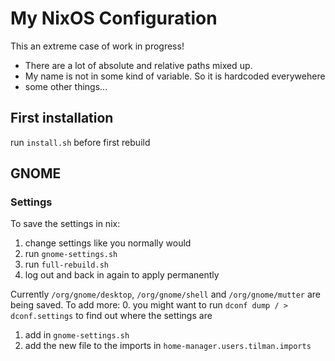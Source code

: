# My NixOS Configuration
This an extreme case of work in progress!
- There are a lot of absolute and relative paths mixed up.
- My name is not in some kind of variable. So it is hardcoded everywehere
- some other things...

## First installation
run `install.sh` before first rebuild

## GNOME
### Settings
To save the settings in nix:
1. change settings like you normally would
2. run `gnome-settings.sh`
3. run `full-rebuild.sh`
4. log out and back in again to apply permanently

Currently `/org/gnome/desktop`, `/org/gnome/shell` and `/org/gnome/mutter` are being saved. To add more:
0. you might want to run `dconf dump / > dconf.settings` to find out where the settings are
1. add in `gnome-settings.sh`
2. add the new file to the imports in `home-manager.users.tilman.imports`

